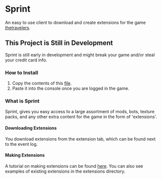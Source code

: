 # Sprint

An easy to use client to download and create extensions for the game [thetravelers](https://thetravelers.online).


## This Project is Still in Development

Sprint is still early in development and might break your game and/or steal your credit card info.

### How to Install

1. Copy the contents of this [file](install.js).
2. Paste it into the console once you are logged in the game.

### What is Sprint

Sprint, gives you easy access to a large assortment of mods, bots, texture packs, and any other extra content for the game in the form of 'extensions'.

#### Downloading Extensions

 You download extensions from the extension tab, which can be found next to the event log.

#### Making Extensions

A tutorial on making extensions can be found [here](extensions/ExtensionGuide.md).
You can also see examples of existing extensions in the extensions directory.